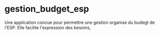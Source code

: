 # gestion_budget_esp
Une application concue pour permettre une gestion organise du budegt de l'ESP. Elle facilite l'expression des besoins,
